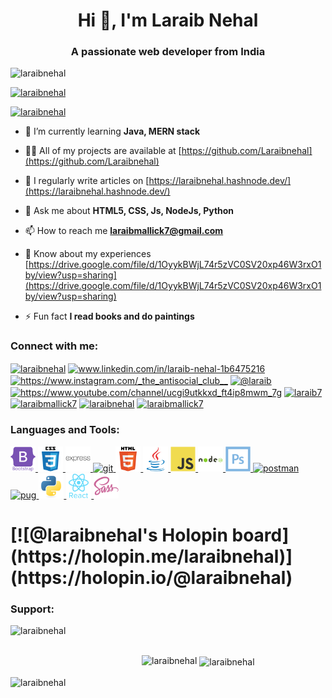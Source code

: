 <h1 align="center">Hi 👋, I'm Laraib Nehal</h1>
<h3 align="center">A passionate web developer from India</h3>

<p align="left"> <img src="https://komarev.com/ghpvc/?username=laraibnehal&label=Profile%20views&color=0e75b6&style=flat" alt="laraibnehal" /> </p>

<p align="left"> <a href="https://github.com/ryo-ma/github-profile-trophy"><img src="https://github-profile-trophy.vercel.app/?username=laraibnehal" alt="laraibnehal" /></a> </p>

<p align="left"> <a href="https://twitter.com/laraibnehal" target="blank"><img src="https://img.shields.io/twitter/follow/laraibnehal?logo=twitter&style=for-the-badge" alt="laraibnehal" /></a> </p>

- 🌱 I’m currently learning **Java, MERN stack**

- 👨‍💻 All of my projects are available at [https://github.com/Laraibnehal](https://github.com/Laraibnehal)

- 📝 I regularly write articles on [https://laraibnehal.hashnode.dev/](https://laraibnehal.hashnode.dev/)

- 💬 Ask me about **HTML5, CSS, Js, NodeJs, Python**

- 📫 How to reach me **laraibmallick7@gmail.com**

- 📄 Know about my experiences [https://drive.google.com/file/d/1OyykBWjL74r5zVC0SV20xp46W3rxO1by/view?usp=sharing](https://drive.google.com/file/d/1OyykBWjL74r5zVC0SV20xp46W3rxO1by/view?usp=sharing)

- ⚡ Fun fact **I read books and do paintings**

<h3 align="left">Connect with me:</h3>
<p align="left">
<a href="https://twitter.com/laraibnehal" target="blank"><img align="center" src="https://raw.githubusercontent.com/rahuldkjain/github-profile-readme-generator/master/src/images/icons/Social/twitter.svg" alt="laraibnehal" height="30" width="40" /></a>
<a href="https://linkedin.com/in/www.linkedin.com/in/laraib-nehal-1b6475216" target="blank"><img align="center" src="https://raw.githubusercontent.com/rahuldkjain/github-profile-readme-generator/master/src/images/icons/Social/linked-in-alt.svg" alt="www.linkedin.com/in/laraib-nehal-1b6475216" height="30" width="40" /></a>
<a href="https://instagram.com/https://www.instagram.com/_the_antisocial_club__" target="blank"><img align="center" src="https://raw.githubusercontent.com/rahuldkjain/github-profile-readme-generator/master/src/images/icons/Social/instagram.svg" alt="https://www.instagram.com/_the_antisocial_club__" height="30" width="40" /></a>
<a href="https://hashnode.com/@laraib" target="blank"><img align="center" src="https://raw.githubusercontent.com/rahuldkjain/github-profile-readme-generator/master/src/images/icons/Social/hashnode.svg" alt="@laraib" height="30" width="40" /></a>
<a href="https://www.youtube.com/c/https://www.youtube.com/channel/ucgi9utkkxd_ft4ip8mwm_7g" target="blank"><img align="center" src="https://raw.githubusercontent.com/rahuldkjain/github-profile-readme-generator/master/src/images/icons/Social/youtube.svg" alt="https://www.youtube.com/channel/ucgi9utkkxd_ft4ip8mwm_7g" height="30" width="40" /></a>
<a href="https://www.codechef.com/users/laraib7" target="blank"><img align="center" src="https://cdn.jsdelivr.net/npm/simple-icons@3.1.0/icons/codechef.svg" alt="laraib7" height="30" width="40" /></a>
<a href="https://www.hackerrank.com/laraibmallick7" target="blank"><img align="center" src="https://raw.githubusercontent.com/rahuldkjain/github-profile-readme-generator/master/src/images/icons/Social/hackerrank.svg" alt="laraibmallick7" height="30" width="40" /></a>
<a href="https://www.leetcode.com/laraibnehal" target="blank"><img align="center" src="https://raw.githubusercontent.com/rahuldkjain/github-profile-readme-generator/master/src/images/icons/Social/leet-code.svg" alt="laraibnehal" height="30" width="40" /></a>
<a href="https://auth.geeksforgeeks.org/user/laraibmallick7" target="blank"><img align="center" src="https://raw.githubusercontent.com/rahuldkjain/github-profile-readme-generator/master/src/images/icons/Social/geeks-for-geeks.svg" alt="laraibmallick7" height="30" width="40" /></a>
</p>

<h3 align="left">Languages and Tools:</h3>
<p align="left"> <a href="https://getbootstrap.com" target="_blank" rel="noreferrer"> <img src="https://raw.githubusercontent.com/devicons/devicon/master/icons/bootstrap/bootstrap-plain-wordmark.svg" alt="bootstrap" width="40" height="40"/> </a> <a href="https://www.w3schools.com/css/" target="_blank" rel="noreferrer"> <img src="https://raw.githubusercontent.com/devicons/devicon/master/icons/css3/css3-original-wordmark.svg" alt="css3" width="40" height="40"/> </a> <a href="https://expressjs.com" target="_blank" rel="noreferrer"> <img src="https://raw.githubusercontent.com/devicons/devicon/master/icons/express/express-original-wordmark.svg" alt="express" width="40" height="40"/> </a> <a href="https://git-scm.com/" target="_blank" rel="noreferrer"> <img src="https://www.vectorlogo.zone/logos/git-scm/git-scm-icon.svg" alt="git" width="40" height="40"/> </a> <a href="https://www.w3.org/html/" target="_blank" rel="noreferrer"> <img src="https://raw.githubusercontent.com/devicons/devicon/master/icons/html5/html5-original-wordmark.svg" alt="html5" width="40" height="40"/> </a> <a href="https://www.java.com" target="_blank" rel="noreferrer"> <img src="https://raw.githubusercontent.com/devicons/devicon/master/icons/java/java-original.svg" alt="java" width="40" height="40"/> </a> <a href="https://developer.mozilla.org/en-US/docs/Web/JavaScript" target="_blank" rel="noreferrer"> <img src="https://raw.githubusercontent.com/devicons/devicon/master/icons/javascript/javascript-original.svg" alt="javascript" width="40" height="40"/> </a> <a href="https://nodejs.org" target="_blank" rel="noreferrer"> <img src="https://raw.githubusercontent.com/devicons/devicon/master/icons/nodejs/nodejs-original-wordmark.svg" alt="nodejs" width="40" height="40"/> </a> <a href="https://www.photoshop.com/en" target="_blank" rel="noreferrer"> <img src="https://raw.githubusercontent.com/devicons/devicon/master/icons/photoshop/photoshop-line.svg" alt="photoshop" width="40" height="40"/> </a> <a href="https://postman.com" target="_blank" rel="noreferrer"> <img src="https://www.vectorlogo.zone/logos/getpostman/getpostman-icon.svg" alt="postman" width="40" height="40"/> </a> <a href="https://pugjs.org" target="_blank" rel="noreferrer"> <img src="https://cdn.worldvectorlogo.com/logos/pug.svg" alt="pug" width="40" height="40"/> </a> <a href="https://www.python.org" target="_blank" rel="noreferrer"> <img src="https://raw.githubusercontent.com/devicons/devicon/master/icons/python/python-original.svg" alt="python" width="40" height="40"/> </a> <a href="https://reactjs.org/" target="_blank" rel="noreferrer"> <img src="https://raw.githubusercontent.com/devicons/devicon/master/icons/react/react-original-wordmark.svg" alt="react" width="40" height="40"/> </a> <a href="https://sass-lang.com" target="_blank" rel="noreferrer"> <img src="https://raw.githubusercontent.com/devicons/devicon/master/icons/sass/sass-original.svg" alt="sass" width="40" height="40"/> </a> </p>
<h1>[![@laraibnehal's Holopin board](https://holopin.me/laraibnehal)](https://holopin.io/@laraibnehal)</h1>
<h3 align="left">Support:</h3>
<p><a href="https://www.buymeacoffee.com/laraibnehal"> <img align="left" src="https://cdn.buymeacoffee.com/buttons/v2/default-yellow.png" height="50" width="210" alt="laraibnehal" /></a></p><br><br>

<p><img align="left" src="https://github-readme-stats.vercel.app/api/top-langs?username=laraibnehal&show_icons=true&locale=en&layout=compact" alt="laraibnehal" /></p>

<p>&nbsp;<img align="center" src="https://github-readme-stats.vercel.app/api?username=laraibnehal&show_icons=true&locale=en" alt="laraibnehal" /></p>

<p><img align="center" src="https://github-readme-streak-stats.herokuapp.com/?user=laraibnehal&" alt="laraibnehal" /></p>




